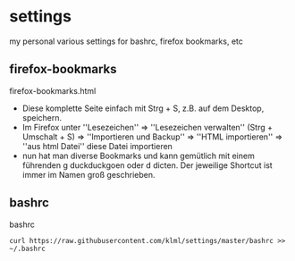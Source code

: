 # settings
my personal various settings for bashrc, firefox bookmarks, etc


## firefox-bookmarks

firefox-bookmarks.html

* Diese komplette Seite einfach mit Strg + S, z.B. auf dem Desktop, speichern.
* Im Firefox unter ''Lesezeichen'' ⇒ ''Lesezeichen verwalten'' (Strg + Umschalt + S) ⇒ ''Importieren und Backup'' ⇒ ''HTML importieren'' ⇒ ''aus html Datei'' diese Datei importieren
* nun hat man diverse Bookmarks und kann gemütlich mit einem führenden <span class="lemma">g </span> duckduckgoen oder <span class="lemma">d </span> dicten. Der jeweilige Shortcut ist immer im Namen groß geschrieben.


## bashrc

bashrc
```
curl https://raw.githubusercontent.com/klml/settings/master/bashrc >> ~/.bashrc 
```